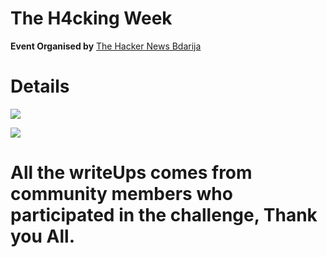 # The H4cking Week

**Event Organised by** [The Hacker News Bdarija](https://www.youtube.com/channel/UCNFzmwHCejXRfkWfkEtqPbg)
# Details
![](https://i.imgur.com/USxMHMY.jpg)

![](https://i.imgur.com/ivLYrBE.png)

# All the writeUps comes from community members who participated in the challenge, Thank you All.

